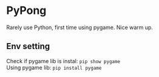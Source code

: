 # PyPong  

Rarely use Python, first time using pygame. Nice warm up.

## Env setting

Check if pygame lib is instal: `pip show pygame`  
Using pygame lib: ```pip install pygame```